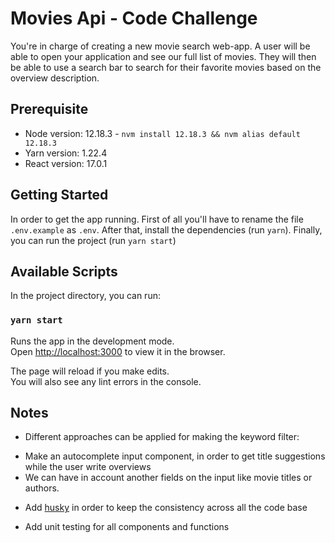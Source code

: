 # Movies Api - Code Challenge

You're in charge of creating a new movie search web-app. A user will be able to open your application and see our full list of movies. They will then be able to use a search bar to search for their favorite movies based on the overview description.

## Prerequisite

- Node version: 12.18.3 - `nvm install 12.18.3 && nvm alias default 12.18.3`
- Yarn version: 1.22.4
- React version: 17.0.1

## Getting Started

In order to get the app running. First of all you'll have to rename the file `.env.example` as `.env`. After that, install the dependencies (run `yarn`). Finally, you can run the project (run `yarn start`)

## Available Scripts

In the project directory, you can run:

### `yarn start`

Runs the app in the development mode.\
Open [http://localhost:3000](http://localhost:3000) to view it in the browser.

The page will reload if you make edits.\
You will also see any lint errors in the console.

## Notes

- Different approaches can be applied for making the keyword filter:

* Make an autocomplete input component, in order to get title suggestions while the user write overviews
* We can have in account another fields on the input like movie titles or authors.

- Add [husky](https://www.npmjs.com/package/husky) in order to keep the consistency across all the code base

- Add unit testing for all components and functions
